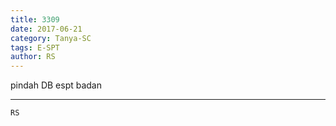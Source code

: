 ```yaml
---
title: 3309
date: 2017-06-21
category: Tanya-SC
tags: E-SPT
author: RS
---
```


pindah DB espt badan

---



`RS`
